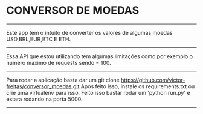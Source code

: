 # CONVERSOR DE MOEDAS

__________________________________________

Este app tem o intuito de converter os valores de algumas moedas 
USD,BRL,EUR,BTC E ETH.

__________________________________________

Essa API que estou utilizando tem algumas limitações como por exemplo
o numero máximo de requests sendo = 100.

__________________________________________

Para rodar a aplicação basta dar um git clone https://github.com/victor-freitas/conversor_moedas.git
Apos feito isso, instale os requirements.txt ou crie uma virtualenv para isso.
Feito isso bastar rodar um 'python run.py' e estara rodando na porta 5000.

__________________________________________
